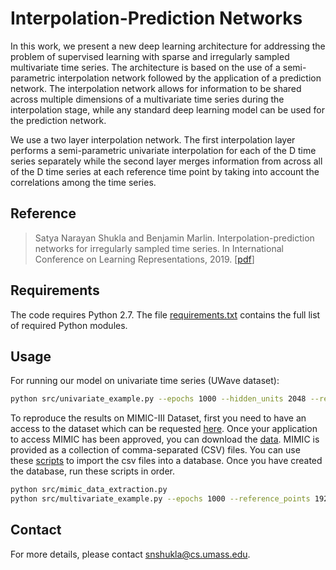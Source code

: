 # Interpolation-Prediction Networks
In this work, we present a new deep learning architecture for addressing the problem of supervised learning with sparse and irregularly sampled multivariate time
series. The architecture is based on the use of a semi-parametric interpolation
network followed by the application of a prediction network. The interpolation
network allows for information to be shared across multiple dimensions of a multivariate time series during the interpolation stage, while any standard deep learning model can be used for the prediction network.

We use a two layer interpolation network. The first interpolation layer performs a semi-parametric univariate interpolation for each of the D time series separately while the second layer merges information from across all of the D time series at each reference time point by taking into account the correlations among the time series. 


## Reference
> Satya Narayan Shukla and Benjamin Marlin. Interpolation-prediction networks for irregularly sampled time series. In International Conference on Learning Representations, 2019. \[[pdf](https://openreview.net/pdf?id=r1efr3C9Ym)\]


## Requirements
The code requires Python 2.7. The file [requirements.txt](requirements.txt) contains the full list of
required Python modules.

## Usage
For running our model on univariate time series (UWave dataset):
```bash
python src/univariate_example.py --epochs 1000 --hidden_units 2048 --ref_points 128 --batch_size 2048
```
To reproduce the results on MIMIC-III Dataset, first you need to have an access to the dataset which can be requested [here](https://mimic.physionet.org/gettingstarted/access/). Once your application to access MIMIC has been approved, you can download the [data](https://physionet.org/works/MIMICIIIClinicalDatabase/). MIMIC is provided as a collection of comma-separated (CSV) files. You can use these [scripts](https://physionet.org/works/MIMICIIIClinicalDatabase/) to import the csv files into a database. Once you have created the database, run these scripts in order.
```bash
python src/mimic_data_extraction.py
python src/multivariate_example.py --epochs 1000 --reference_points 192 --hours_from_adm 48 --batch_size 256 --gpus 4
```

## Contact
For more  details, please contact <snshukla@cs.umass.edu>. 
